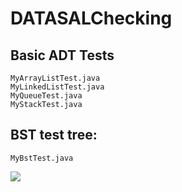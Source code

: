 # DATASALChecking

## Basic ADT Tests

```
MyArrayListTest.java
MyLinkedListTest.java
MyQueueTest.java
MyStackTest.java
```

## BST test tree:
```
MyBstTest.java
```
![](https://upload.wikimedia.org/wikipedia/commons/thumb/d/da/Binary_search_tree.svg/1200px-Binary_search_tree.svg.png)

